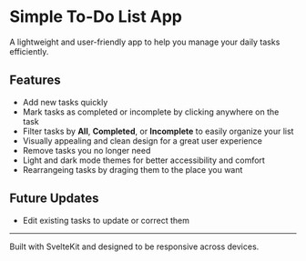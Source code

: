 # Simple To-Do List App

A lightweight and user-friendly app to help you manage your daily tasks efficiently.

## Features

- Add new tasks quickly  
- Mark tasks as completed or incomplete by clicking anywhere on the task  
- Filter tasks by **All**, **Completed**, or **Incomplete** to easily organize your list  
- Visually appealing and clean design for a great user experience  
- Remove tasks you no longer need  
- Light and dark mode themes for better accessibility and comfort
- Rearrangeing tasks by draging them to the place you want

## Future Updates

- Edit existing tasks to update or correct them

---

Built with SvelteKit and designed to be responsive across devices.
